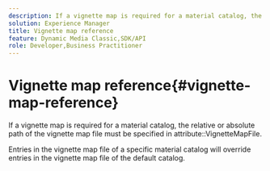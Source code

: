 ```yaml
---
description: If a vignette map is required for a material catalog, the relative or absolute path of the vignette map file must be specified in attribute VignetteMapFile.
solution: Experience Manager
title: Vignette map reference
feature: Dynamic Media Classic,SDK/API
role: Developer,Business Practitioner
---
```


# Vignette map reference{#vignette-map-reference}

If a vignette map is required for a material catalog, the relative or absolute path of the vignette map file must be specified in attribute::VignetteMapFile.

Entries in the vignette map file of a specific material catalog will override entries in the vignette map file of the default catalog. 
